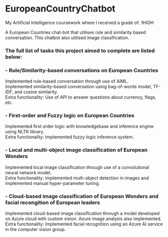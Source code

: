 # EuropeanCountryChatbot
My Artificial Intelligence coursework where I received a grade of: 1HIGH

A European Countries chat-bot that utilises rule and similarity based conversation.
This chatbot also utilised image classification.

### The full list of tasks this project aimed to complete are listed below:

### - Rule/Similarity-based conversations on European Countries
Implemented rule-based conversation through use of AIML.  
Implemented similarity-based conversation using bag-of-words model, TF-IDF, and cosine similarity.  
Extra functionality: Use of API to answer questions about currency, flags, etc.

### - First-order and Fuzzy logic on European Countries
Implemented first order logic with knowledgebase and inference engine using NLTK library.  
Extra functionality: Implemented fuzzy logic inference system.

### - Local and multi-object image classification of European Wonders
Implemented local image classification through use of a convolutional neural network model.  
Extra functionality: Implemented multi-object detection in images and implemented manual hyper-parameter tuning.

### - Cloud-based image classification of European Wonders and facial recongition of European leaders
Implemented cloud-based image classification through a model developed on Azure cloud with custom vision. Azure image analysis also implemented.  
Extra functionality: Implemented facial recognition using an Azure AI service in the computer vision group.


